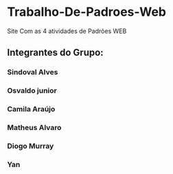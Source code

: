 # Trabalho-De-Padroes-Web
Site Com as 4 atividades de Padrões WEB

## Integrantes do Grupo:
### Sindoval Alves
### Osvaldo junior
### Camila Araújo
### Matheus Alvaro
### Diogo Murray
### Yan
